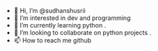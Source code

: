 - 👋 Hi, I’m @sudhanshusrii
- 👀 I’m interested in dev and programming
- 🌱 I’m currently learning python .
- 💞️ I’m looking to collaborate on python projects .
- 📫 How to reach me github

<!---
sudhanshusrii/sudhanshusrii is a ✨ special ✨ repository because its `README.md` (this file) appears on your GitHub profile.
You can click the Preview link to take a look at your changes.
--->
